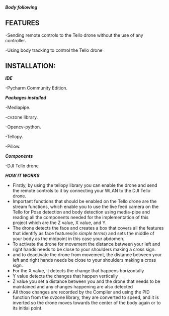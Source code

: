 ***Body following***

## FEATURES

-Sending remote controls to the Tello drone without the use of any controller.

-Using body tracking to control the Tello drone

## INSTALLATION:

***IDE***

-Pycharm Community Edition.

***Packages installed***

-Mediapipe.

-cvzone library.

-Opencv-python.

-Tellopy.

-Pillow.

***Components***

-DJI Tello drone

***HOW IT WORKS***

- Firstly, by using the tellopy library you can enable the drone and send the remote controls to it by connecting your WLAN to the DJI Tello drone.
- Important functions that should be enabled on the Tello drone are the stream functions, which enable you to use the live feed camera on the Tello for Pose detection and body  detection using media-pipe and reading all the components needed for the implementation of this project which are the Z value, X value, and Y.
- The drone detects the face and creates a box that covers all the features that identify as face features(*in simple terms*) and sets the middle of your body as the midpoint in this case your abdomen.
- To activate the drone for movement the distance between your left and right hands needs to be close to your shoulders making a cross sign.
- and to deactivate the drone from movement, the distance between your left and right hands needs be close to your shoulders making a cross sign.
- For the X value, it detects the change that happens horizontally
- Y value detects the changes that happen vertically
- Z value you set a distance between you and the drone that needs to be maintained and any changes happening are also detected
- All those changes are recorded by the Compiler and using the PID function from the cvzone library, they are converted to speed, and it is inverted so the drone moves towards the center of the body again or to its initial point.
  









